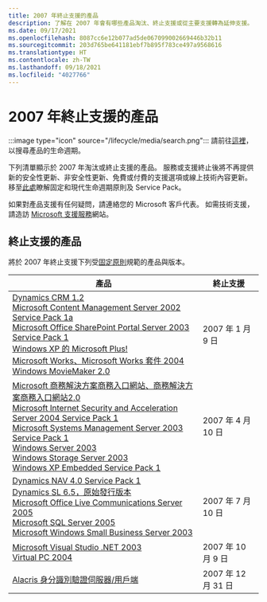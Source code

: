 ```yaml
---
title: 2007 年終止支援的產品
description: 了解在 2007 年會有哪些產品淘汰、終止支援或從主要支援轉為延伸支援。
ms.date: 09/17/2021
ms.openlocfilehash: 8087cc6e12b077ad5de067099002669446b32b11
ms.sourcegitcommit: 203d765be641181ebf7b895f783ce497a9568616
ms.translationtype: HT
ms.contentlocale: zh-TW
ms.lasthandoff: 09/18/2021
ms.locfileid: "4027766"
---
```

# <a name="products-ending-support-in-2007"></a>2007 年終止支援的產品

:::image type="icon" source="/lifecycle/media/search.png":::
請前往[這裡](/lifecycle/products/)，以搜尋產品的生命週期。

下列清單顯示於 2007 年淘汰或終止支援的產品。 服務或支援終止後將不再提供新的安全性更新、非安全性更新、免費或付費的支援選項或線上技術內容更新。 移至[此處](/lifecycle/overview/product-end-of-support-overview)瞭解固定和現代生命週期原則及 Service Pack。

如果對產品支援有任何疑問，請連絡您的 Microsoft 客戶代表。 如需技術支援，請造訪 [Microsoft 支援服務](https://support.microsoft.com/contactus/?ws=support)網站。





## <a name="products-reaching-end-of-support"></a>終止支援的產品

將於 2007 年終止支援下列受[固定原則](/lifecycle/policies/fixed)規範的產品與版本。

| 產品 | 終止支援 |
| --- | --- |
| [Dynamics CRM 1.2](/lifecycle/products/dynamics-crm-12?branch=live)<br>[Microsoft Content Management Server 2002 Service Pack 1a](/lifecycle/products/microsoft-content-management-server-2002?branch=live)<br>[Microsoft Office SharePoint Portal Server 2003 Service Pack 1](/lifecycle/products/microsoft-office-sharepoint-portal-server-2003?branch=live)<br>[Windows XP 的 Microsoft Plus!](/lifecycle/products/plus-for-windows-xp?branch=live)<br>[Microsoft Works、Microsoft Works 套件 2004](/lifecycle/products/microsoft-works?branch=live)<br>[Windows MovieMaker 2.0](/lifecycle/products/windows-moviemaker-20?branch=live)<br> | 2007 年 1 月 9 日 |
| [Microsoft 商務解決方案商務入口網站、商務解決方案商務入口網站2.0](/lifecycle/products/microsoft-business-solutions-business-portal?branch=live)<br>[Microsoft Internet Security and Acceleration Server 2004 Service Pack 1](/lifecycle/products/microsoft-internet-security-and-acceleration-server-2004?branch=live)<br>[Microsoft Systems Management Server 2003 Service Pack 1](/lifecycle/products/microsoft-systems-management-server-2003?branch=live)<br>[Windows Server 2003](/lifecycle/products/windows-server-2003-?branch=live)<br>[Windows Storage Server 2003](/lifecycle/products/windows-storage-server-2003?branch=live)<br>[Windows XP Embedded Service Pack 1](/lifecycle/products/windows-xp-embedded?branch=live)<br> | 2007 年 4 月 10 日 |
| [Dynamics NAV 4.0 Service Pack 1](/lifecycle/products/dynamics-nav-40?branch=live)<br>[Dynamics SL 6.5，原始發行版本](/lifecycle/products/dynamics-sl-65?branch=live)<br>[Microsoft Office Live Communications Server 2005](/lifecycle/products/microsoft-office-live-communications-server-2005?branch=live)<br>[Microsoft SQL Server 2005](/lifecycle/products/microsoft-sql-server-2005?branch=live)<br>[Microsoft Windows Small Business Server 2003](/lifecycle/products/microsoft-windows-small-business-server-2003?branch=live)<br> | 2007 年 7 月 10 日 |
| [Microsoft Visual Studio .NET 2003](/lifecycle/products/microsoft-visual-studio-net-2003?branch=live)<br>[Virtual PC 2004](/lifecycle/products/virtual-pc-2004?branch=live)<br> | 2007 年 10 月 9 日 |
| [Alacris 身分識別驗證伺服器/用戶端](/lifecycle/products/alacris-identity-validation-serverclient?branch=live)<br> | 2007 年 12 月 31 日 |


